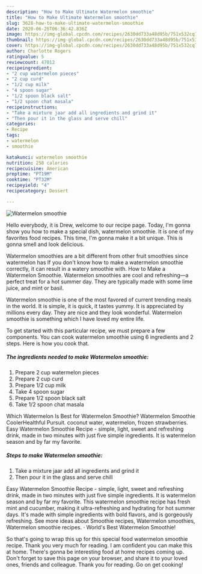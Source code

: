 ```yaml
---
description: "How to Make Ultimate Watermelon smoothie"
title: "How to Make Ultimate Watermelon smoothie"
slug: 3628-how-to-make-ultimate-watermelon-smoothie
date: 2020-06-26T06:36:42.836Z
image: https://img-global.cpcdn.com/recipes/2630dd733a48d95b/751x532cq70/watermelon-smoothie-recipe-main-photo.jpg
thumbnail: https://img-global.cpcdn.com/recipes/2630dd733a48d95b/751x532cq70/watermelon-smoothie-recipe-main-photo.jpg
cover: https://img-global.cpcdn.com/recipes/2630dd733a48d95b/751x532cq70/watermelon-smoothie-recipe-main-photo.jpg
author: Charlotte Rogers
ratingvalue: 5
reviewcount: 47012
recipeingredient:
- "2 cup watermelon pieces"
- "2 cup curd"
- "1/2 cup milk"
- "4 spoon sugar"
- "1/2 spoon black salt"
- "1/2 spoon chat masala"
recipeinstructions:
- "Take a mixture jaar add all ingredients and grind it"
- "Then pour it in the glass and serve chill"
categories:
- Recipe
tags:
- watermelon
- smoothie

katakunci: watermelon smoothie 
nutrition: 258 calories
recipecuisine: American
preptime: "PT19M"
cooktime: "PT32M"
recipeyield: "4"
recipecategory: Dessert

---
```



![Watermelon smoothie](https://img-global.cpcdn.com/recipes/2630dd733a48d95b/751x532cq70/watermelon-smoothie-recipe-main-photo.jpg)

Hello everybody, it is Drew, welcome to our recipe page. Today, I'm gonna show you how to make a special dish, watermelon smoothie. It is one of my favorites food recipes. This time, I'm gonna make it a bit unique. This is gonna smell and look delicious.

Watermelon smoothies are a bit different from other fruit smoothies since watermelon has If you don&#39;t know how to make a watermelon smoothie correctly, it can result in a watery smoothie with. How to Make a Watermelon Smoothie. Watermelon smoothies are cool and refreshing—a perfect treat for a hot summer day. They are typically made with some lime juice, and mint or basil.

Watermelon smoothie is one of the most favored of current trending meals in the world. It is simple, it is quick, it tastes yummy. It is appreciated by millions every day. They are nice and they look wonderful. Watermelon smoothie is something which I have loved my entire life.


To get started with this particular recipe, we must prepare a few components. You can cook watermelon smoothie using 6 ingredients and 2 steps. Here is how you cook that.

<!--inarticleads1-->

##### The ingredients needed to make Watermelon smoothie:

1. Prepare 2 cup watermelon pieces
1. Prepare 2 cup curd
1. Prepare 1/2 cup milk
1. Take 4 spoon sugar
1. Prepare 1/2 spoon black salt
1. Take 1/2 spoon chat masala


Which Watermelon Is Best for Watermelon Smoothie? Watermelon Smoothie CoolerHealthful Pursuit. coconut water, watermelon, frozen strawberries. Easy Watermelon Smoothie Recipe - simple, light, sweet and refreshing drink, made in two minutes with just five simple ingredients. It is watermelon season and by far my favorite. 

<!--inarticleads2-->

##### Steps to make Watermelon smoothie:

1. Take a mixture jaar add all ingredients and grind it
1. Then pour it in the glass and serve chill


Easy Watermelon Smoothie Recipe - simple, light, sweet and refreshing drink, made in two minutes with just five simple ingredients. It is watermelon season and by far my favorite. This watermelon smoothie recipe has fresh mint and cucumber, making it ultra-refreshing and hydrating for hot summer days. It&#39;s made with simple ingredients with bold flavors, and is gorgeously refreshing. See more ideas about Smoothie recipes, Watermelon smoothies, Watermelon smoothie recipes. · World&#39;s Best Watermelon Smoothie! 

So that's going to wrap this up for this special food watermelon smoothie recipe. Thank you very much for reading. I am confident you can make this at home. There's gonna be interesting food at home recipes coming up. Don't forget to save this page on your browser, and share it to your loved ones, friends and colleague. Thank you for reading. Go on get cooking!
